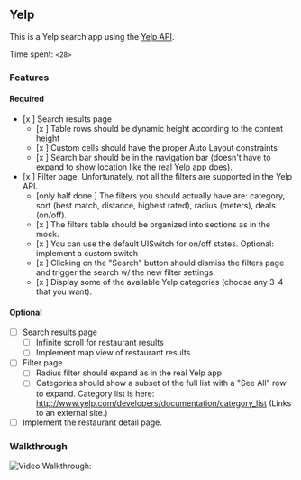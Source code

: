 ## Yelp

This is a Yelp search app using the [Yelp API](http://developer.rottentomatoes.com/docs/read/JSON).

Time spent: `<28>`

### Features

#### Required

- [x ] Search results page
   - [x ] Table rows should be dynamic height according to the content height
   - [x ] Custom cells should have the proper Auto Layout constraints
   - [x ] Search bar should be in the navigation bar (doesn't have to expand to show location like the real Yelp app does).
- [x ] Filter page. Unfortunately, not all the filters are supported in the Yelp API.
   - [only half done ] The filters you should actually have are: category, sort (best match, distance, highest rated), radius (meters), deals (on/off).
   - [x ] The filters table should be organized into sections as in the mock.
   - [x ] You can use the default UISwitch for on/off states. Optional: implement a custom switch
   - [x ] Clicking on the "Search" button should dismiss the filters page and trigger the search w/ the new filter settings.
   - [x ] Display some of the available Yelp categories (choose any 3-4 that you want).

#### Optional

- [ ] Search results page
   - [ ] Infinite scroll for restaurant results
   - [ ] Implement map view of restaurant results
- [ ] Filter page
   - [ ] Radius filter should expand as in the real Yelp app
   - [ ] Categories should show a subset of the full list with a "See All" row to expand. Category list is here: http://www.yelp.com/developers/documentation/category_list (Links to an external site.)
- [ ] Implement the restaurant detail page.

### Walkthrough

![Video Walkthrough](ios_yelp_swift_demo5.gif):
